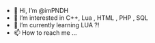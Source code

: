 - 👋 Hi, I’m @imPNDH
- 👀 I’m interested in C++, Lua , HTML , PHP , SQL 
- 🌱 I’m currently learning LUA ?!
- 📫 How to reach me ...

<!---
imPNDH/imPNDH is a ✨ special ✨ repository because its `README.md` (this file) appears on your GitHub profile.
You can click the Preview link to take a look at your changes.
--->
